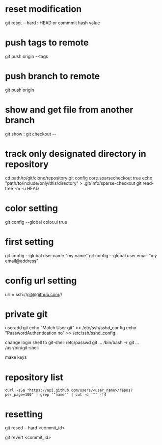 # reset modification
git reset --hard <commit name>
<commit name>: HEAD or commmit hash value

# push tags to remote
git push origin --tags

# push branch to remote
git push origin <branch name>

# show and get file from another branch
git show <branch name>:<file name>
git checkout <branch name> -- <file name>

# track only designated directory in repository
cd path/to/git/clone/repository
git config core.sparsecheckout true
echo "path/to/include/only/this/directory" > .git/info/sparse-checkout
git read-tree -m -u HEAD

# color setting
git config --global color.ui true

# first setting
git config --global user.name "my name"
git config --global user.email "my email@address"

# config url setting
url = ssh://git@github.com/<my account>/<my repository>

# private git
useradd git
echo "Match User git" >> /etc/ssh/sshd_config
echo "PasswordAuthentication no" >> /etc/ssh/sshd_config

change login shell to git-shell
/etc/passwd
git ... /bin/bash -> git ... /usr/bin/git-shell

make keys

# repository list
```
curl -sSa "https://api.github.com/users/<user_name>/repos?per_page=100" | grep '"name"' | cut -d '"' -f4
```

# resetting
git resed --hard <commit_id>

git revert <commit_id>

<!--stackedit_data:
eyJoaXN0b3J5IjpbLTYwNjE2MzcwOF19
-->